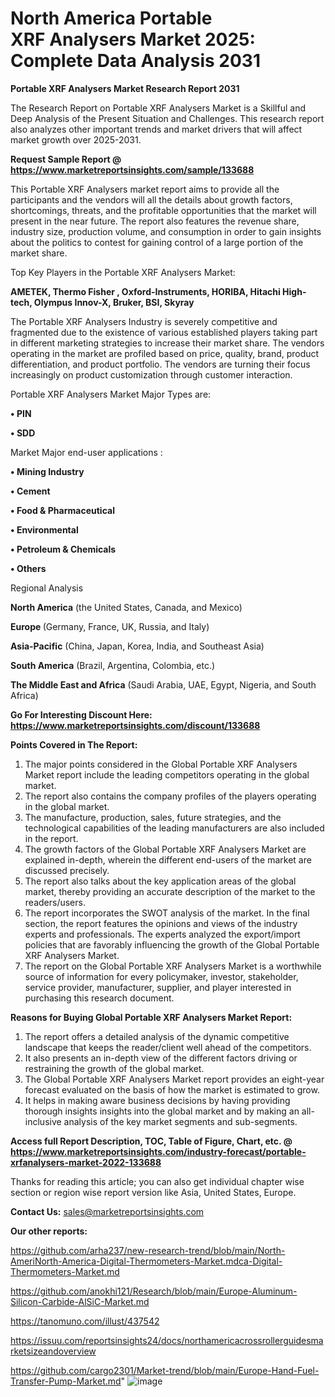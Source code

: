 # North America Portable XRF Analysers Market 2025: Complete Data Analysis 2031

<strong>Portable XRF Analysers Market Research Report 2031</strong>

The Research Report on Portable XRF Analysers Market is a Skillful and Deep Analysis of the Present Situation and Challenges. This research report also analyzes other important trends and market drivers that will affect market growth over 2025-2031.

<strong>Request Sample Report @ <a href=https://www.marketreportsinsights.com/sample/133688>https://www.marketreportsinsights.com/sample/133688</a></strong>

This Portable XRF Analysers market report aims to provide all the participants and the vendors will all the details about growth factors, shortcomings, threats, and the profitable opportunities that the market will present in the near future. The report also features the revenue share, industry size, production volume, and consumption in order to gain insights about the politics to contest for gaining control of a large portion of the market share.

Top Key Players in the Portable XRF Analysers Market:

<strong>AMETEK, Thermo Fisher , Oxford-Instruments, HORIBA, Hitachi High-tech, Olympus Innov-X, Bruker, BSI, Skyray</strong>

The Portable XRF Analysers Industry is severely competitive and fragmented due to the existence of various established players taking part in different marketing strategies to increase their market share. The vendors operating in the market are profiled based on price, quality, brand, product differentiation, and product portfolio. The vendors are turning their focus increasingly on product customization through customer interaction.

Portable XRF Analysers Market Major Types are:

<strong>• PIN

• SDD</strong>

Market Major end-user applications :

<strong>• Mining Industry

• Cement

• Food & Pharmaceutical

• Environmental

• Petroleum & Chemicals

• Others</strong>

Regional Analysis

</u><strong><b>North America</b></strong> (the United States, Canada, and Mexico)

<strong><b>Europe </b></strong>(Germany, France, UK, Russia, and Italy)

<strong><b>Asia-Pacific</b></strong> (China, Japan, Korea, India, and Southeast Asia)

<strong><b>South America</b></strong> (Brazil, Argentina, Colombia, etc.)

<strong><b>The Middle East and Africa</b></strong> (Saudi Arabia, UAE, Egypt, Nigeria, and South Africa)

<strong>Go For Interesting Discount Here: <a href=https://www.marketreportsinsights.com/discount/133688>https://www.marketreportsinsights.com/discount/133688</a></strong>

<strong>Points Covered in The Report:</strong>
<ol>
  <li>The major points considered in the Global Portable XRF Analysers Market report include the leading competitors operating in the global market.</li>
  <li>The report also contains the company profiles of the players operating in the global market.</li>
  <li>The manufacture, production, sales, future strategies, and the technological capabilities of the leading manufacturers are also included in the report.</li>
  <li>The growth factors of the Global Portable XRF Analysers Market are explained in-depth, wherein the different end-users of the market are discussed precisely.</li>
  <li>The report also talks about the key application areas of the global market, thereby providing an accurate description of the market to the readers/users.</li>
  <li>The report incorporates the SWOT analysis of the market. In the final section, the report features the opinions and views of the industry experts and professionals. The experts analyzed the export/import policies that are favorably influencing the growth of the Global Portable XRF Analysers Market.</li>
  <li>The report on the Global Portable XRF Analysers Market is a worthwhile source of information for every policymaker, investor, stakeholder, service provider, manufacturer, supplier, and player interested in purchasing this research document.</li>
</ol>
<strong>Reasons for Buying Global Portable XRF Analysers Market Report:</strong>

<ol>
  <li>The report offers a detailed analysis of the dynamic competitive landscape that keeps the reader/client well ahead of the competitors.</li>
  <li>It also presents an in-depth view of the different factors driving or restraining the growth of the global market.</li>
  <li>The Global Portable XRF Analysers Market report provides an eight-year forecast evaluated on the basis of how the market is estimated to grow.</li>
  <li>It helps in making aware business decisions by having providing thorough insights insights into the global market and by making an all-inclusive analysis of the key market segments and sub-segments.</li>
</ol>
<strong>Access full Report Description, TOC, Table of Figure, Chart, etc. @ <a href=https://www.marketreportsinsights.com/industry-forecast/portable-xrfanalysers-market-2022-133688>https://www.marketreportsinsights.com/industry-forecast/portable-xrfanalysers-market-2022-133688</a></strong>


Thanks for reading this article; you can also get individual chapter wise section or region wise report version like Asia, United States, Europe.

<strong>Contact Us:</strong>
sales@marketreportsinsights.com

<strong>Our other reports:</strong>

<a href=https://github.com/arha237/new-research-trend/blob/main/North-AmeriNorth-America-Digital-Thermometers-Market.mdca-Digital-Thermometers-Market.md>https://github.com/arha237/new-research-trend/blob/main/North-AmeriNorth-America-Digital-Thermometers-Market.mdca-Digital-Thermometers-Market.md</a>

<a href=https://github.com/anokhi121/Research/blob/main/Europe-Aluminum-Silicon-Carbide-AlSiC-Market.md>https://github.com/anokhi121/Research/blob/main/Europe-Aluminum-Silicon-Carbide-AlSiC-Market.md</a>

<a href=https://tanomuno.com/illust/437542>https://tanomuno.com/illust/437542</a>

<a href=https://issuu.com/reportsinsights24/docs/northamericacrossrollerguidesmarketsizeandoverview>https://issuu.com/reportsinsights24/docs/northamericacrossrollerguidesmarketsizeandoverview</a>

<a href=https://github.com/cargo2301/Market-trend/blob/main/Europe-Hand-Fuel-Transfer-Pump-Market.md>https://github.com/cargo2301/Market-trend/blob/main/Europe-Hand-Fuel-Transfer-Pump-Market.md</a>"
![image](https://github.com/user-attachments/assets/0d8db55f-495a-47b4-b709-9962f2e4ebab)
